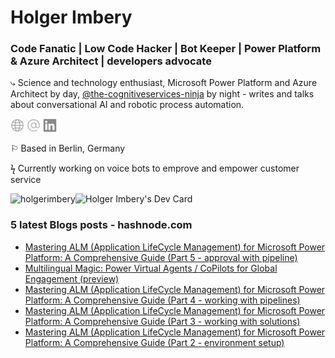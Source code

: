 # Holger Imbery
### Code Fanatic | Low Code Hacker | Bot Keeper | Power Platform & Azure Architect | developers advocate

⤷ Science and technology enthusiast, Microsoft Power Platform and Azure Architect by day, [@the-cognitiveservices-ninja](https://github.com/the-cognitiveservices-ninja) by night - writes and talks about conversational AI and robotic process automation. 

 <a aligh="left" href="https://www.cognitiveservices.ninja" target="_blank" rel="noreferrer noopener"><img src="https://raw.githubusercontent.com/0xShapeShifter/dev-story/master/public/images/socials/globe.svg" alt="Website" width="22" height="22" /></a> <a aligh="left" href="mailto:the@cognitiveservices,ninja" target="_blank" rel="noreferrer noopener"><img src="https://raw.githubusercontent.com/0xShapeShifter/dev-story/master/public/images/socials/at.svg" alt="Email" width="22" height="22" /></a> <a aligh="left" href="https://www.linkedin.com/in/holgerimbery" target="_blank" rel="noreferrer noopener"><img src="https://raw.githubusercontent.com/0xShapeShifter/dev-story/master/public/images/socials/linkedin.svg" alt="LinkedIn" width="22" height="22" /></a>  

⚐ Based in Berlin, Germany

ϟ Currently working on voice bots to emprove and empower customer service

 

<a href="https://app.daily.dev/thecognitiveservicesninja"><img src="https://api.daily.dev/devcards/7d6788ea96d04422bdcc4f633263bc26.png?r=f2m" align=right width="400" alt="Holger Imbery's Dev Card"/></a>

<p align="left"> <img src="https://komarev.com/ghpvc/?username=holgerimbery&label=Profile%20views&color=0e75b6&style=flat" alt="holgerimbery" /> </p>

### 5 latest Blogs posts - hashnode.com
<!-- HASHNODE:START -->
- [Mastering ALM &lpar;Application LifeCycle Management&rpar; for Microsoft Power Platform: A Comprehensive Guide &lpar;Part 5 - approval with pipeline&rpar;](https://the.cognitiveservices.ninja/mastering-alm-application-lifecycle-management-for-microsoft-power-platform-a-comprehensive-guide-part-5-approval-with-pipeline)
- [Multilingual Magic: Power Virtual Agents / CoPilots for Global Engagement &lpar;preview&rpar;](https://the.cognitiveservices.ninja/multilingual-magic-power-virtual-agents-copilots-for-global-engagement-preview)
- [Mastering ALM &lpar;Application LifeCycle Management&rpar; for Microsoft Power Platform: A Comprehensive Guide &lpar;Part 4 - working with pipelines&rpar;](https://the.cognitiveservices.ninja/mastering-alm-application-lifecycle-management-for-microsoft-power-platform-a-comprehensive-guide-part-4-working-with-pipelines)
- [Mastering ALM &lpar;Application LifeCycle Management&rpar; for Microsoft Power Platform: A Comprehensive Guide &lpar;Part 3 - working with solutions&rpar;](https://the.cognitiveservices.ninja/mastering-alm-application-lifecycle-management-for-microsoft-power-platform-a-comprehensive-guide-part-3-working-with-solutions)
- [Mastering ALM &lpar;Application LifeCycle Management&rpar; for Microsoft Power Platform: A Comprehensive Guide &lpar;Part 2 - environment setup&rpar;](https://the.cognitiveservices.ninja/mastering-alm-application-lifecycle-management-for-microsoft-power-platform-a-comprehensive-guide-part-2-environment-setup)
<!-- HASHNODE:END -->



